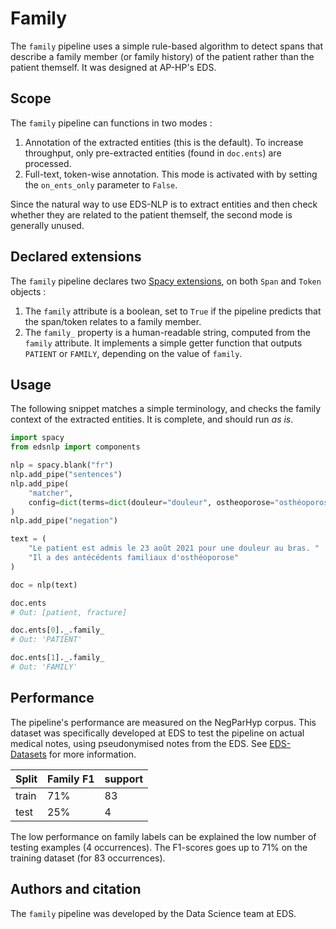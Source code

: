 # Family

The `family` pipeline uses a simple rule-based algorithm to detect spans that describe a family member (or family history) of the patient rather than the patient themself. It was designed at AP-HP's EDS.

## Scope

The `family` pipeline can functions in two modes :

1. Annotation of the extracted entities (this is the default). To increase throughput, only pre-extracted entities (found in `doc.ents`) are processed.
2. Full-text, token-wise annotation. This mode is activated with by setting the `on_ents_only` parameter to `False`.

Since the natural way to use EDS-NLP is to extract entities and then check whether they are related to the patient themself, the second mode is generally unused.

## Declared extensions

The `family` pipeline declares two [Spacy extensions](https://spacy.io/usage/processing-pipelines#custom-components-attributes), on both `Span` and `Token` objects :

1. The `family` attribute is a boolean, set to `True` if the pipeline predicts that the span/token relates to a family member.
2. The `family_` property is a human-readable string, computed from the `family` attribute. It implements a simple getter function that outputs `PATIENT` or `FAMILY`, depending on the value of `family`.

## Usage

The following snippet matches a simple terminology, and checks the family context of the extracted entities. It is complete, and should run _as is_.

```python
import spacy
from edsnlp import components

nlp = spacy.blank("fr")
nlp.add_pipe("sentences")
nlp.add_pipe(
    "matcher",
    config=dict(terms=dict(douleur="douleur", ostheoporose="osthéoporose")),
)
nlp.add_pipe("negation")

text = (
    "Le patient est admis le 23 août 2021 pour une douleur au bras. "
    "Il a des antécédents familiaux d'osthéoporose"
)

doc = nlp(text)

doc.ents
# Out: [patient, fracture]

doc.ents[0]._.family_
# Out: 'PATIENT'

doc.ents[1]._.family_
# Out: 'FAMILY'
```

## Performance

The pipeline's performance are measured on the NegParHyp corpus. This dataset was specifically developed at EDS to test the pipeline on actual medical notes, using pseudonymised notes from the EDS. See [EDS-Datasets](https://equipedatascience-pages.eds.aphp.fr/eds-datasets/datasets/negparhyp.html) for more information.

| Split | Family F1 | support |
| ----- | --------- | ------- |
| train | 71%       | 83      |
| test  | 25%       | 4       |

The low performance on family labels can be explained the low number of testing examples (4 occurrences). The F1-scores goes up to 71% on the training dataset (for 83 occurrences).

## Authors and citation

The `family` pipeline was developed by the Data Science team at EDS.
